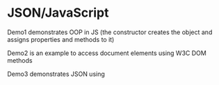 # JSON/JavaScript

Demo1 demonstrates OOP in JS (the constructor creates the object and assigns properties and methods to it)

Demo2 is an example to access document elements using W3C DOM methods

Demo3 demonstrates JSON using
